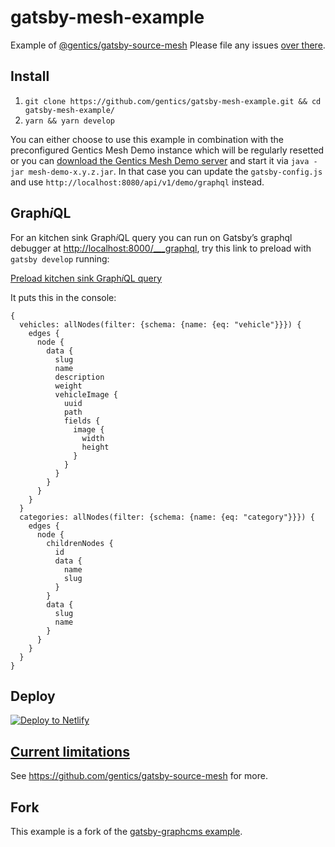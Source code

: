 # gatsby-mesh-example

Example of [@gentics/gatsby-source-mesh](https://github.com/mesh/gatsby-source-mesh)
Please file any issues [over there](https://github.com/gentics/gatsby-source-mesh/issues).

## Install

1. `git clone https://github.com/gentics/gatsby-mesh-example.git && cd gatsby-mesh-example/`
1. `yarn && yarn develop`

You can either choose to use this example in combination with the preconfigured Gentics Mesh Demo instance which will be regularly resetted or you can [download the Gentics Mesh Demo server](https://getmesh.io/Download) and start it via `java -jar mesh-demo-x.y.z.jar`. In that case you can update the `gatsby-config.js` and use `http://localhost:8080/api/v1/demo/graphql` instead.

## Graph<em>i</em>QL

For an kitchen sink Graph<em>i</em>QL query you can run on Gatsby’s
graphql debugger at <http://localhost:8000/___graphql>, try this
link to preload with `gatsby develop` running:

[Preload kitchen sink Graph<em>i</em>QL query](http://localhost:8000/___graphql?query=%7B%0A%20%20vehicles%3A%20allNodes(filter%3A%20%7Bschema%3A%20%7Bname%3A%20%7Beq%3A%20%22vehicle%22%7D%7D%7D)%20%7B%0A%20%20%20%20edges%20%7B%0A%20%20%20%20%20%20node%20%7B%0A%20%20%20%20%20%20%20%20data%20%7B%0A%20%20%20%20%20%20%20%20%20%20slug%0A%20%20%20%20%20%20%20%20%20%20name%0A%20%20%20%20%20%20%20%20%20%20description%0A%20%20%20%20%20%20%20%20%20%20weight%0A%20%20%20%20%20%20%20%20%20%20vehicleImage%20%7B%0A%20%20%20%20%20%20%20%20%20%20%20%20uuid%0A%20%20%20%20%20%20%20%20%20%20%20%20path%0A%20%20%20%20%20%20%20%20%20%20%20%20fields%20%7B%0A%20%20%20%20%20%20%20%20%20%20%20%20%20%20image%20%7B%0A%20%20%20%20%20%20%20%20%20%20%20%20%20%20%20%20width%0A%20%20%20%20%20%20%20%20%20%20%20%20%20%20%20%20height%0A%20%20%20%20%20%20%20%20%20%20%20%20%20%20%7D%0A%20%20%20%20%20%20%20%20%20%20%20%20%7D%0A%20%20%20%20%20%20%20%20%20%20%7D%0A%20%20%20%20%20%20%20%20%7D%0A%20%20%20%20%20%20%7D%0A%20%20%20%20%7D%0A%20%20%7D%0A%20%20categories%3A%20allNodes(filter%3A%20%7Bschema%3A%20%7Bname%3A%20%7Beq%3A%20%22category%22%7D%7D%7D)%20%7B%0A%20%20%20%20edges%20%7B%0A%20%20%20%20%20%20node%20%7B%0A%20%20%20%20%20%20%20%20childrenNodes%20%7B%0A%20%20%20%20%20%20%20%20%20%20id%0A%20%20%20%20%20%20%20%20%20%20data%20%7B%0A%20%20%20%20%20%20%20%20%20%20%20%20name%0A%20%20%20%20%20%20%20%20%20%20%20%20slug%0A%20%20%20%20%20%20%20%20%20%20%7D%0A%20%20%20%20%20%20%20%20%7D%0A%20%20%20%20%20%20%20%20data%20%7B%0A%20%20%20%20%20%20%20%20%20%20slug%0A%20%20%20%20%20%20%20%20%20%20name%0A%20%20%20%20%20%20%20%20%7D%0A%20%20%20%20%20%20%7D%0A%20%20%20%20%7D%0A%20%20%7D%0A%7D%0A)

It puts this in the console:

```
{
  vehicles: allNodes(filter: {schema: {name: {eq: "vehicle"}}}) {
    edges {
      node {
        data {
          slug
          name
          description
          weight
          vehicleImage {
            uuid
            path
            fields {
              image {
                width
                height
              }
            }
          }
        }
      }
    }
  }
  categories: allNodes(filter: {schema: {name: {eq: "category"}}}) {
    edges {
      node {
        childrenNodes {
          id
          data {
            name
            slug
          }
        }
        data {
          slug
          name
        }
      }
    }
  }
}
```

## Deploy

[![Deploy to Netlify](https://www.netlify.com/img/deploy/button.svg)](https://app.netlify.com/start/deploy?repository=https://github.com/gentics/gatsby-mesh-example)

## [Current limitations](https://github.com/gentics/gatsby-source-mesh#current-limitations)

See https://github.com/gentics/gatsby-source-mesh for more.

## Fork

This example is a fork of the [gatsby-graphcms example](https://github.com/GraphCMS/gatsby-graphcms-example).